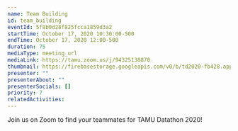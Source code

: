 ```yaml
---
name: Team Building
id: team_building
eventId: 5f8b0d28f825fcca1859d3a2
startTime: October 17, 2020 10:30:00-500
endTime: October 17, 2020 12:00-500
duration: 75
mediaType: meeting_url
mediaLink: https://tamu.zoom.us/j/94325138870
thumbnail: https://firebasestorage.googleapis.com/v0/b/td2020-fb428.appspot.com/o/EXMinrxWAAcdJ0M.jpg?alt=media&token=619451d2-80db-4fdb-8016-a5ded44d42be
presenter: ""
presenterAbout: ""
presenterSocials: []
priority: 7
relatedActivities:
---
```

Join us on Zoom to find your teammates for TAMU Datathon 2020! 
